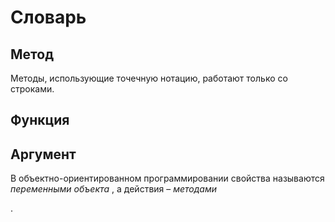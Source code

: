 # Словарь

## **Метод**

Методы, использующие точечную нотацию, работают только со строками.

## **Функция**

## **Аргумент**

В объектно-ориентированном программировании свойства называются _переменными объекта_ , а действия – _методами_

.

